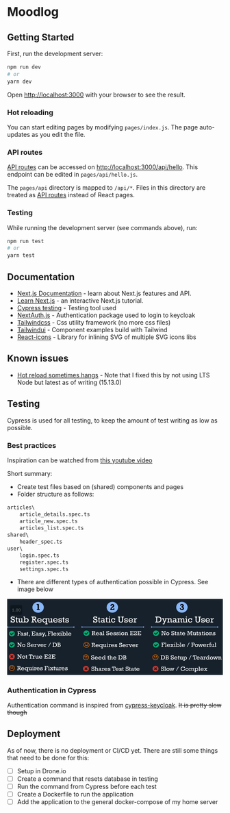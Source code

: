 # Moodlog

## Getting Started

First, run the development server:

```bash
npm run dev
# or
yarn dev
```

Open [http://localhost:3000](http://localhost:3000) with your browser to see the result.

### Hot reloading

You can start editing pages by modifying `pages/index.js`. The page auto-updates as you edit the file.

### API routes

[API routes](https://nextjs.org/docs/api-routes/introduction) can be accessed on [http://localhost:3000/api/hello](http://localhost:3000/api/hello). This endpoint can be edited in `pages/api/hello.js`.

The `pages/api` directory is mapped to `/api/*`. Files in this directory are treated as [API routes](https://nextjs.org/docs/api-routes/introduction) instead of React pages.

### Testing

While running the development server (see commands above), run:

```bash
npm run test
# or
yarn test
```

## Documentation

- [Next.js Documentation](https://nextjs.org/docs) - learn about Next.js features and API.
- [Learn Next.js](https://nextjs.org/learn) - an interactive Next.js tutorial.
- [Cypress testing](https://cypress.io) - Testing tool used
- [NextAuth.js](https://next-auth.js.org/) - Authentication package used to login to keycloak
- [Tailwindcss](https://tailwindcss.com/docs) - Css utility framework (no more css files)
- [Tailwindui](https://tailwindui.com/) - Component examples build with Tailwind
- [React-icons](https://react-icons.github.io) - Library for inlining SVG of multiple SVG icons libs

## Known issues

- [Hot reload sometimes hangs](https://github.com/vercel/next.js/issues/10061) - Note that I fixed this by not using LTS Node but latest as of writing (15.13.0)

## Testing

Cypress is used for all testing, to keep the amount of test writing as low as possible.

### Best practices

Inspiration can be watched from [this youtube video](https://www.youtube.com/watch?v=5XQOK0v_YRE)

Short summary:

- Create test files based on (shared) components and pages
- Folder structure as follows:

```cli
articles\
    article_details.spec.ts
    article_new.spec.ts
    articles_list.spec.ts
shared\
    header_spec.ts
user\
    login.spec.ts
    register.spec.ts
    settings.spec.ts
```

- There are different types of authentication possible in Cypress. See image below

![stub requests, static user, or dynamic user](cypress/readme/user-handling-cypress.png)

### Authentication in Cypress

Authentication command is inspired from [cypress-keycloak](https://github.com/babangsund/cypress-keycloak). ~~It is pretty slow though~~

## Deployment

As of now, there is no deployment or CI/CD yet. There are still some things that need to be done for this:

- [ ] Setup in Drone.io
- [ ] Create a command that resets database in testing
- [ ] Run the command from Cypress before each test
- [ ] Create a Dockerfile to run the application
- [ ] Add the application to the general docker-compose of my home server